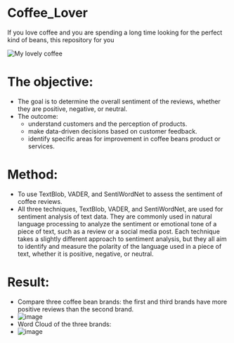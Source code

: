 # Coffee_Lover
If you love coffee and you are spending a long time looking for the perfect kind of beans, this repository for you  

![My lovely coffee](https://static7.depositphotos.com/1035121/734/i/450/depositphotos_7343611-stock-photo-i-love-coffee.jpg)
# The objective:
- The goal is to determine the overall sentiment of the reviews, whether they are positive, negative, or neutral. 
- The outcome:    
  - understand customers and the perception of products.        
  - make data-driven decisions based on customer feedback.    
  - identify specific areas for improvement in coffee beans product or services.   
# Method:
- To use TextBlob, VADER, and SentiWordNet to assess the sentiment of coffee reviews. 
- All three techniques, TextBlob, VADER, and SentiWordNet, are used for sentiment analysis of text data. They are commonly used in natural language processing to analyze the sentiment or emotional tone of a piece of text, such as a review or a social media post. Each technique takes a slightly different approach to sentiment analysis, but they all aim to identify and measure the polarity of the language used in a piece of text, whether it is positive, negative, or neutral.

# Result:
- Compare three coffee bean brands: the first and third brands have more positive reviews than the second brand.
- ![image](https://user-images.githubusercontent.com/38767315/222940447-b320844e-5a11-4beb-a2d3-ab501548dbcb.png)
- Word Cloud of the three brands:
- ![image](https://user-images.githubusercontent.com/38767315/222941413-253b9031-9857-4d4f-9ac8-82c3b077e223.png)
